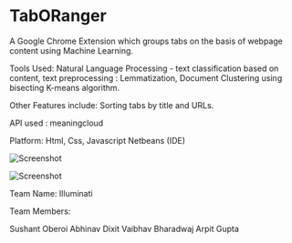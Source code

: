 # TabORanger

A Google Chrome Extension which groups tabs on the basis of webpage content using Machine Learning.

Tools Used:
Natural Language Processing - text classification based on content, text preprocessing : Lemmatization,
Document Clustering using bisecting K-means algorithm.

Other Features include:
Sorting tabs by title and URLs.

API used : meaningcloud

Platform:
Html, Css, Javascript
Netbeans (IDE)


![Screenshot](https://github.com/soc3/TabORanger/blob/master/tabOranger.png)

![Screenshot](https://github.com/soc3/TabORanger/blob/master/tabs.png)


Team Name: Illuminati

Team Members:

Sushant Oberoi
Abhinav Dixit
Vaibhav Bharadwaj
Arpit Gupta
